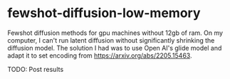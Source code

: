 # fewshot-diffusion-low-memory
Fewshot diffusion methods for gpu machines without 12gb of ram. On my computer, I can't run latent diffusion without significantly
shrinking the diffusion model. The solution I had was to use Open AI's glide model and adapt it to set encoding from https://arxiv.org/abs/2205.15463.

TODO:
Post results